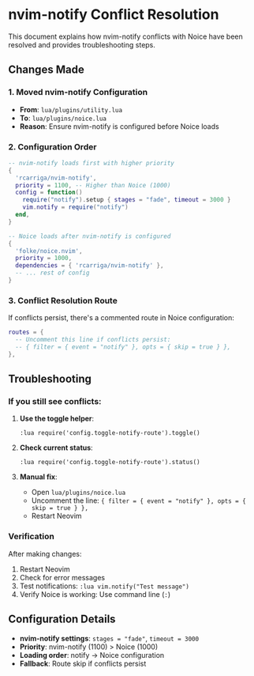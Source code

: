 # nvim-notify Conflict Resolution

This document explains how nvim-notify conflicts with Noice have been resolved and provides troubleshooting steps.

## Changes Made

### 1. Moved nvim-notify Configuration
- **From**: `lua/plugins/utility.lua`
- **To**: `lua/plugins/noice.lua`
- **Reason**: Ensure nvim-notify is configured before Noice loads

### 2. Configuration Order
```lua
-- nvim-notify loads first with higher priority
{
  'rcarriga/nvim-notify',
  priority = 1100, -- Higher than Noice (1000)
  config = function()
    require("notify").setup { stages = "fade", timeout = 3000 }
    vim.notify = require("notify")
  end,
}

-- Noice loads after nvim-notify is configured
{
  'folke/noice.nvim',
  priority = 1000,
  dependencies = { 'rcarriga/nvim-notify' },
  -- ... rest of config
}
```

### 3. Conflict Resolution Route
If conflicts persist, there's a commented route in Noice configuration:
```lua
routes = {
  -- Uncomment this line if conflicts persist:
  -- { filter = { event = "notify" }, opts = { skip = true } },
},
```

## Troubleshooting

### If you still see conflicts:

1. **Use the toggle helper**:
   ```vim
   :lua require('config.toggle-notify-route').toggle()
   ```

2. **Check current status**:
   ```vim
   :lua require('config.toggle-notify-route').status()
   ```

3. **Manual fix**:
   - Open `lua/plugins/noice.lua`
   - Uncomment the line: `{ filter = { event = "notify" }, opts = { skip = true } },`
   - Restart Neovim

### Verification

After making changes:
1. Restart Neovim
2. Check for error messages
3. Test notifications: `:lua vim.notify("Test message")`
4. Verify Noice is working: Use command line (`:`)

## Configuration Details

- **nvim-notify settings**: `stages = "fade"`, `timeout = 3000`
- **Priority**: nvim-notify (1100) > Noice (1000)
- **Loading order**: notify → Noice configuration
- **Fallback**: Route skip if conflicts persist
